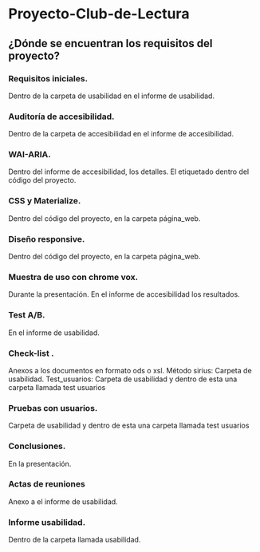 # Proyecto-Club-de-Lectura
## ¿Dónde se encuentran los requisitos del proyecto?
### Requisitos iniciales.
Dentro de la carpeta de usabilidad en el informe de usabilidad.
### Auditoría de accesibilidad.
Dentro de la carpeta de accesibilidad en el informe de accesibilidad.
### WAI-ARIA.
Dentro del informe de accesibilidad, los detalles.
El etiquetado dentro del código del proyecto.
### CSS y Materialize.
Dentro del código del proyecto, en la carpeta página_web.
### Diseño responsive.
Dentro del código del proyecto, en la carpeta página_web.
### Muestra de uso con chrome vox.
Durante la presentación.
En el informe de accesibilidad los resultados.
### Test A/B.
En el informe de usabilidad.
### Check-list .
Anexos a los documentos en formato ods o xsl.
Método sirius: Carpeta de usabilidad.
Test_usuarios: Carpeta de usabilidad y dentro de esta una carpeta llamada test usuarios
### Pruebas con usuarios.
Carpeta de usabilidad y dentro de esta una carpeta llamada test usuarios
### Conclusiones.
En la presentación.
### Actas de reuniones
Anexo a el informe de usabilidad.
### Informe usabilidad.
Dentro de la carpeta llamada usabilidad.
 
